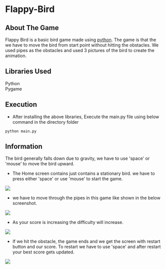 # Flappy-Bird

## About The Game
Flappy Bird is a basic bird game made using [python](https://www.python.org/). The game is that the we have to move the bird from start point without hitting the obstacles. We used pipes as the obstacles and used 3 pictures of the bird to create the animation. 

## Libraries Used
 Python <br />
 Pygame

## Execution
+ After installing the above libraries, Execute the main.py file using below command in the directory folder
```
python main.py
```

## Information
The bird generally falls down due to gravity, we have to use 'space' or 'mouse' to move the bird upward.

* The Home screen contains just contains a stationary bird. we have to press either 'space' or use 'mouse' to start the game.

![](/flappybird-master/img/fb_basic.png)


* we have to move through the pipes in this game like shown in the below screenshot.

![](flappybird-master/img/fb_game.png ) 

* As your score is increasing the difficulty will increase.

![](flappybird-master/img/fb_game1.png )


* If we hit the obstacle, the game ends and we get the screen with restart button and our score. To restart we have to use 'space' and after restart your best score gets updated.

![](flappybird-master/img/fb_restart.png)
